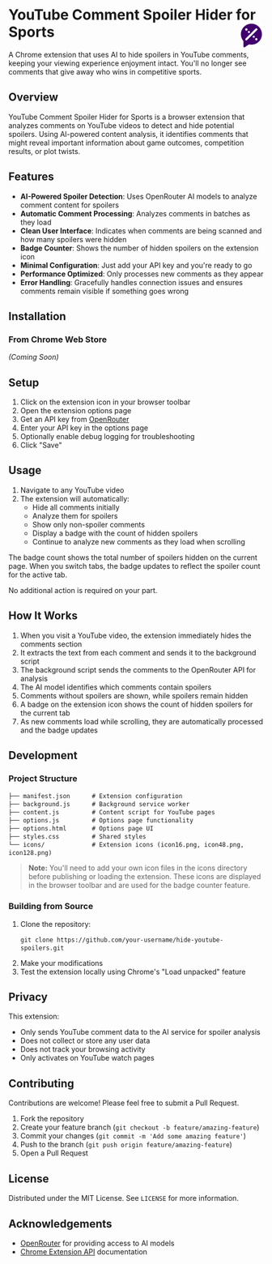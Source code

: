 # YouTube Comment Spoiler Hider for Sports <img src="icons/icon48.png" alt="YouTube Comment Spoiler Hider for Sports Icon" align="right" />

A Chrome extension that uses AI to hide spoilers in YouTube comments, keeping your viewing experience enjoyment intact. You'll no longer see comments that give away who wins in competitive sports.

## Overview

YouTube Comment Spoiler Hider for Sports is a browser extension that analyzes comments on YouTube videos to detect and hide potential spoilers. Using AI-powered content analysis, it identifies comments that might reveal important information about game outcomes, competition results, or plot twists.

## Features

- **AI-Powered Spoiler Detection**: Uses OpenRouter AI models to analyze comment content for spoilers
- **Automatic Comment Processing**: Analyzes comments in batches as they load
- **Clean User Interface**: Indicates when comments are being scanned and how many spoilers were hidden
- **Badge Counter**: Shows the number of hidden spoilers on the extension icon
- **Minimal Configuration**: Just add your API key and you're ready to go
- **Performance Optimized**: Only processes new comments as they appear
- **Error Handling**: Gracefully handles connection issues and ensures comments remain visible if something goes wrong

## Installation

### From Chrome Web Store

*(Coming Soon)*

## Setup

1. Click on the extension icon in your browser toolbar
2. Open the extension options page
3. Get an API key from [OpenRouter](https://openrouter.ai)
4. Enter your API key in the options page
5. Optionally enable debug logging for troubleshooting
6. Click "Save"

## Usage

1. Navigate to any YouTube video
2. The extension will automatically:
   - Hide all comments initially
   - Analyze them for spoilers
   - Show only non-spoiler comments
   - Display a badge with the count of hidden spoilers
   - Continue to analyze new comments as they load when scrolling

The badge count shows the total number of spoilers hidden on the current page. When you switch tabs, the badge updates to reflect the spoiler count for the active tab.

No additional action is required on your part.

## How It Works

1. When you visit a YouTube video, the extension immediately hides the comments section
2. It extracts the text from each comment and sends it to the background script
3. The background script sends the comments to the OpenRouter API for analysis
4. The AI model identifies which comments contain spoilers
5. Comments without spoilers are shown, while spoilers remain hidden
6. A badge on the extension icon shows the count of hidden spoilers for the current tab
7. As new comments load while scrolling, they are automatically processed and the badge updates

## Development

### Project Structure

```
├── manifest.json      # Extension configuration
├── background.js      # Background service worker
├── content.js         # Content script for YouTube pages
├── options.js         # Options page functionality
├── options.html       # Options page UI
├── styles.css         # Shared styles
└── icons/             # Extension icons (icon16.png, icon48.png, icon128.png)
```

> **Note:** You'll need to add your own icon files in the icons directory before publishing or loading the extension. These icons are displayed in the browser toolbar and are used for the badge counter feature.

### Building from Source

1. Clone the repository:
   ```
   git clone https://github.com/your-username/hide-youtube-spoilers.git
   ```
2. Make your modifications
3. Test the extension locally using Chrome's "Load unpacked" feature

## Privacy

This extension:
- Only sends YouTube comment data to the AI service for spoiler analysis
- Does not collect or store any user data
- Does not track your browsing activity
- Only activates on YouTube watch pages

## Contributing

Contributions are welcome! Please feel free to submit a Pull Request.

1. Fork the repository
2. Create your feature branch (`git checkout -b feature/amazing-feature`)
3. Commit your changes (`git commit -m 'Add some amazing feature'`)
4. Push to the branch (`git push origin feature/amazing-feature`)
5. Open a Pull Request

## License

Distributed under the MIT License. See `LICENSE` for more information.

## Acknowledgements

- [OpenRouter](https://openrouter.ai) for providing access to AI models
- [Chrome Extension API](https://developer.chrome.com/docs/extensions/reference/) documentation